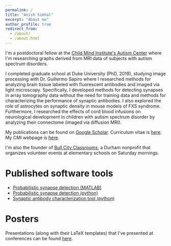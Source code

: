 ```yaml
---
permalink: /
title: "Anish Simhal"
excerpt: "About me"
author_profile: true
redirect_from: 
  - /about/
  - /about.html
---
```


I'm a postdoctoral fellow at the [Child Mind Institute's Autism Center](https://childmind.org/bio/anish-k-simhal-phd/) where I'm researching graphs derived from MRI data of subjects with autism spectrum disorders. 

I completed graduate school at Duke University (PhD, 2019), studying image processing with Dr. Guillermo Sapiro where I researched methods for analyzing brain tissue labeled with fluorescent antibodies and imaged via light microscopy.  Specifically, I developed methods for detecting synapses in array tomography data without the need for training data and methods for characterizing the performance of synaptic antibodies. I also explored the role of astrocytes on synaptic density in mouse models of FXS syndrome.  Furthermore, I researched the effects of cord blood infusions on neurological development in children with autism spectrum disorder by analyzing their connectome (imaged via diffusion MRI).  

My publications can be found on [Google Scholar](https://scholar.google.com/citations?user=NefDuV0AAAAJ&hl=en). Curriculum vitae is [here](https://aksimhal.github.io/files/simhal_cv.pdf). My CMI webpage is [here](https://childmind.org/bio/anish-k-simhal-phd/). 

I'm also the founder of [Bull City Classrooms](https://bullcityclassrooms.org), a Durham nonprofit that organizes volunteer events at elementary schools on Saturday mornings.


Published software tools 
======
- [Probabilistic synapse detection (MATLAB)](https://github.com/aksimhal/synapse-detection-examples)
- [Probabilistic synapse detection (python)](https://github.com/aksimhal/synapse-detection-examples)
- [Synaptic antibody characterization tool (python)](https://aksimhal.github.io/SynapseAnalysis/)


Posters
======
Presentations (along with their LaTeX templates) that I've presented at conferences can be found [here](https://github.com/aksimhal/posters). 
